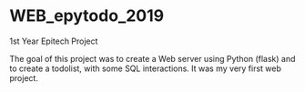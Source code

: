 # WEB_epytodo_2019
1st Year Epitech Project


The goal of this project was to create a Web server using Python (flask) and to create a todolist, with some SQL interactions.
It was my very first web project.
